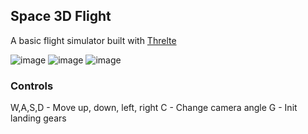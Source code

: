 ## Space 3D Flight
A basic flight simulator built with [Threlte](https://threlte.xyz/docs/learn/getting-started/introduction)

![image](https://github.com/user-attachments/assets/2feed7fe-d24f-4174-92b2-d930bcbcbb8f)
![image](https://github.com/user-attachments/assets/f327c8f2-199a-4634-8d38-35d9e77a620d)
![image](https://github.com/user-attachments/assets/58be4c27-c41c-4ada-b659-c50b4c088f56)


### Controls
W,A,S,D - Move up, down, left, right
C - Change camera angle
G - Init landing gears
